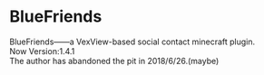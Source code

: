 # BlueFriends
BlueFriends——a VexView-based social contact minecraft plugin.<br>
Now Version:1.4.1<br>
The author has abandoned the pit in 2018/6/26.(maybe)
